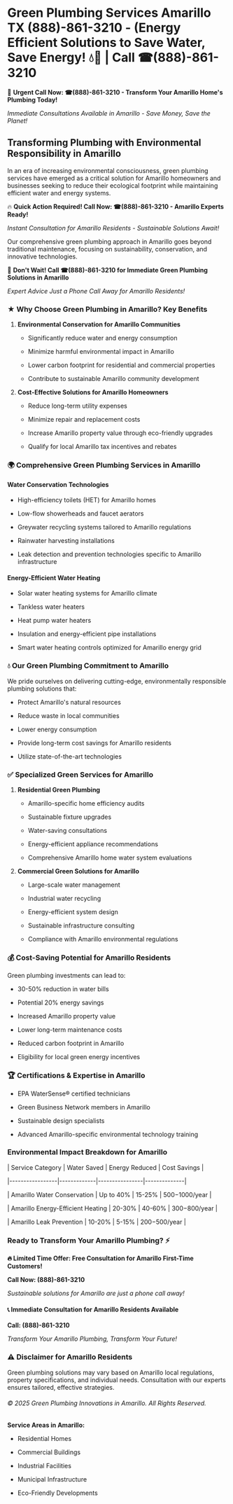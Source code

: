 # Green Plumbing Services Amarillo TX (888)-861-3210 - (Energy Efficient Solutions to Save Water, Save Energy! 💧🌿 | Call ☎(888)-861-3210

🚨 **Urgent Call Now: ☎(888)-861-3210 - Transform Your Amarillo Home's Plumbing Today!**
*Immediate Consultations Available in Amarillo - Save Money, Save the Planet!*

## Transforming Plumbing with Environmental Responsibility in Amarillo

In an era of increasing environmental consciousness, green plumbing services have emerged as a critical solution for Amarillo homeowners and businesses seeking to reduce their ecological footprint while maintaining efficient water and energy systems. 

🔥 **Quick Action Required! Call Now: ☎(888)-861-3210 - Amarillo Experts Ready!**
*Instant Consultation for Amarillo Residents - Sustainable Solutions Await!*

Our comprehensive green plumbing approach in Amarillo goes beyond traditional maintenance, focusing on sustainability, conservation, and innovative technologies.

🚨 **Don't Wait! Call ☎(888)-861-3210 for Immediate Green Plumbing Solutions in Amarillo**
*Expert Advice Just a Phone Call Away for Amarillo Residents!*

### ★ Why Choose Green Plumbing in Amarillo? Key Benefits

1. **Environmental Conservation for Amarillo Communities** 
   - Significantly reduce water and energy consumption
   - Minimize harmful environmental impact in Amarillo
   - Lower carbon footprint for residential and commercial properties
   - Contribute to sustainable Amarillo community development

2. **Cost-Effective Solutions for Amarillo Homeowners** 
   - Reduce long-term utility expenses
   - Minimize repair and replacement costs
   - Increase Amarillo property value through eco-friendly upgrades
   - Qualify for local Amarillo tax incentives and rebates

### 🌍 Comprehensive Green Plumbing Services in Amarillo

#### Water Conservation Technologies
- High-efficiency toilets (HET) for Amarillo homes
- Low-flow showerheads and faucet aerators
- Greywater recycling systems tailored to Amarillo regulations
- Rainwater harvesting installations
- Leak detection and prevention technologies specific to Amarillo infrastructure

#### Energy-Efficient Water Heating
- Solar water heating systems for Amarillo climate
- Tankless water heaters
- Heat pump water heaters
- Insulation and energy-efficient pipe installations
- Smart water heating controls optimized for Amarillo energy grid

### 💧 Our Green Plumbing Commitment to Amarillo

We pride ourselves on delivering cutting-edge, environmentally responsible plumbing solutions that:
- Protect Amarillo's natural resources
- Reduce waste in local communities
- Lower energy consumption
- Provide long-term cost savings for Amarillo residents
- Utilize state-of-the-art technologies

### ✅ Specialized Green Services for Amarillo

1. **Residential Green Plumbing**
   - Amarillo-specific home efficiency audits
   - Sustainable fixture upgrades
   - Water-saving consultations
   - Energy-efficient appliance recommendations
   - Comprehensive Amarillo home water system evaluations

2. **Commercial Green Solutions for Amarillo**
   - Large-scale water management
   - Industrial water recycling
   - Energy-efficient system design
   - Sustainable infrastructure consulting
   - Compliance with Amarillo environmental regulations

### 💰 Cost-Saving Potential for Amarillo Residents

Green plumbing investments can lead to:
- 30-50% reduction in water bills
- Potential 20% energy savings
- Increased Amarillo property value
- Lower long-term maintenance costs
- Reduced carbon footprint in Amarillo
- Eligibility for local green energy incentives

### 🏆 Certifications & Expertise in Amarillo

- EPA WaterSense® certified technicians
- Green Business Network members in Amarillo
- Sustainable design specialists
- Advanced Amarillo-specific environmental technology training

### Environmental Impact Breakdown for Amarillo

| Service Category | Water Saved | Energy Reduced | Cost Savings |
|-----------------|-------------|----------------|--------------|
| Amarillo Water Conservation | Up to 40% | 15-25% | $500-$1000/year |
| Amarillo Energy-Efficient Heating | 20-30% | 40-60% | $300-$800/year |
| Amarillo Leak Prevention | 10-20% | 5-15% | $200-$500/year |

### Ready to Transform Your Amarillo Plumbing? ⚡

**🔥 Limited Time Offer: Free Consultation for Amarillo First-Time Customers!**

**Call Now: (888)-861-3210**
*Sustainable solutions for Amarillo are just a phone call away!*

#### 📞 Immediate Consultation for Amarillo Residents Available

**Call: (888)-861-3210**
*Transform Your Amarillo Plumbing, Transform Your Future!*

### ⚠️ Disclaimer for Amarillo Residents

Green plumbing solutions may vary based on Amarillo local regulations, property specifications, and individual needs. Consultation with our experts ensures tailored, effective strategies.

###### © 2025 Green Plumbing Innovations in Amarillo. All Rights Reserved.

**Service Areas in Amarillo:** 
- Residential Homes
- Commercial Buildings
- Industrial Facilities
- Municipal Infrastructure
- Eco-Friendly Developments